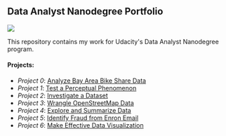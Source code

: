 ## Data Analyst Nanodegree Portfolio

![](https://camo.githubusercontent.com/5065420a2d27e15a5c5a163b55081304c01151b9/68747470733a2f2f7062732e7477696d672e636f6d2f6d656469612f42344c656d546c494d41417938414d2e6a7067)

This repository contains my work for Udacity's Data Analyst Nanodegree program.

#### Projects:

- *Project 0*: [Analyze Bay Area Bike Share Data](https://github.com/gauravansal/Udacity-Data-Analyst-Nanodegree/tree/master/P0%20-%20Analyze%20Bay%20Area%20Bike%20Share%20Data)
- *Project 1*: [Test a Perceptual Phenomenon](https://github.com/gauravansal/Udacity-Data-Analyst-Nanodegree/tree/master/P1%20-%20Test%20a%20Perceptual%20Phenomenon)
- *Project 2*: [Investigate a Dataset](https://github.com/gauravansal/Udacity-Data-Analyst-Nanodegree/tree/master/P2%20-%20Investigate%20a%20Dataset(Titanic%20dataset))
- *Project 3*: [Wrangle OpenStreetMap Data](https://github.com/gauravansal/Udacity-Data-Analyst-Nanodegree/tree/master/P3%20-%20Wrangle%20OpenStreetMap%20Data)
- *Project 4*: [Explore and Summarize Data](https://github.com/gauravansal/Udacity-Data-Analyst-Nanodegree/tree/master/P4%20-%20Prosper%20Loan%20Dataset%20EDA%20with%20R)
- *Project 5*: [Identify Fraud from Enron Email](https://github.com/gauravansal/Udacity-Data-Analyst-Nanodegree/tree/master/P5%20-%20Identify%20Fraud%20from%20Enron%20dataset)
- *Project 6*: [Make Effective Data Visualization](https://github.com/gauravansal/Udacity-Data-Analyst-Nanodegree/tree/master/P6%20-%20Data%20Visualization%20with%20D3.js)
